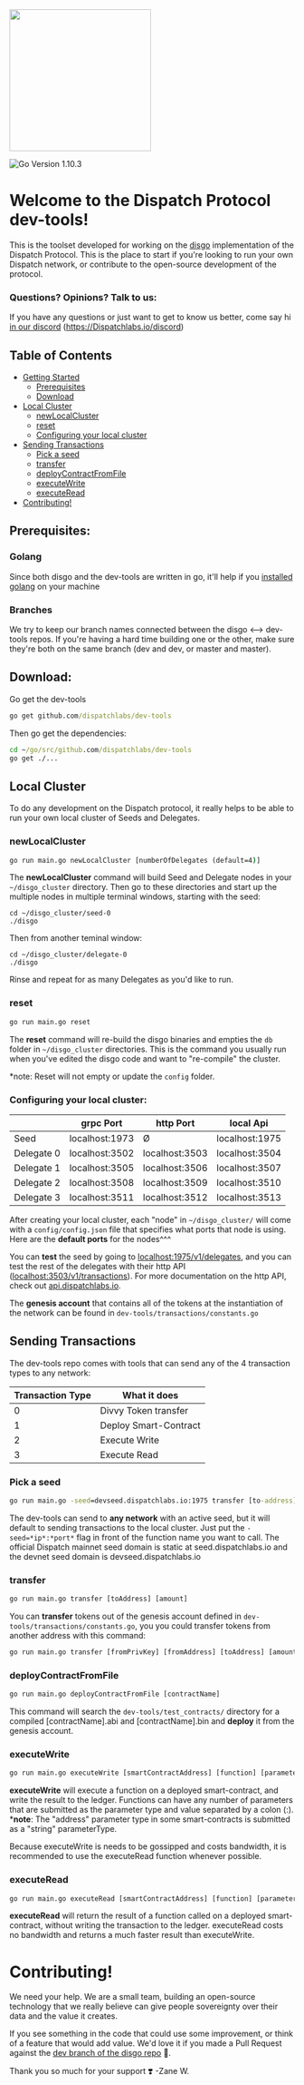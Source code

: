 <img src="https://www.dispatchlabs.io/wp-content/uploads/2018/12/Dispatch_Logo.png" width="250">
 
![Go Version 1.10.3](http://b.repl.ca/v1/Go_Version-1.10.3-brightgreen.png)

# Welcome to the Dispatch Protocol dev-tools!

This is the toolset developed for working on the [disgo](https://github.com/dispatchlabs/disgo) implementation of the Dispatch Protocol. This is the place to start if you're looking to run your own Dispatch network, or contribute to the open-source development of the protocol.

### Questions? Opinions? Talk to us:
If you have any questions or just want to get to know us better, come say hi [in our discord](https://Dispatchlabs.io/discord) (https://Dispatchlabs.io/discord)


## Table of Contents
 * [Getting Started](#prerequisites)
    + [Prerequisites](#prerequisites)
    + [Download](#download)
  * [Local Cluster](#local-cluster)
      + [newLocalCluster](#newlocalcluster)
      + [reset](#reset)
      + [Configuring your local cluster](#configuring-your-local-cluster)
  * [Sending Transactions](#sending-transactions)
    + [Pick a seed](#pick-a-seed)
    + [transfer](#transfer)
    + [deployContractFromFile](#deploycontractfromfile)
    + [executeWrite](#executewrite)
    + [executeRead](#executeread)
  * [Contributing!](#contributing)


## Prerequisites:

### Golang

Since both disgo and the dev-tools are written in go, it'll help if you [installed golang](https://golang.org/doc/install#install) on your machine

### Branches

We try to keep our branch names connected between the disgo <--> dev-tools repos. If you're having a hard time building one or the other, make sure they're both on the same branch (dev and dev, or master and master).

## Download:
Go get the dev-tools
```bat
go get github.com/dispatchlabs/dev-tools
```
Then go get the dependencies:
```bat
cd ~/go/src/github.com/dispatchlabs/dev-tools
go get ./...
```

## Local Cluster

To do any development on the Dispatch protocol, it really helps to be able to run your own local cluster of Seeds and Delegates. 

### newLocalCluster
```bat
go run main.go newLocalCluster [numberOfDelegates (default=4)]
```
The **newLocalCluster** command will build Seed and Delegate nodes in your `~/disgo_cluster` directory. Then go to these directories and start up the multiple nodes in multiple terminal windows, starting with the seed:
```
cd ~/disgo_cluster/seed-0
./disgo
```
Then from another teminal window:
```
cd ~/disgo_cluster/delegate-0
./disgo
```
Rinse and repeat for as many Delegates as you'd like to run. 

### reset
```bat
go run main.go reset
```

The **reset** command will re-build the disgo binaries and empties the `db` folder in `~/disgo_cluster` directories. This is the command you usually run when you've edited the disgo code and want to "re-compile" the cluster. 

*note: Reset will not empty or update the `config` folder.

### Configuring your local cluster:
|        |grpc Port          |http Port        |local Api         |
|--------|-------------------|-----------------|------------------|
|Seed	      |localhost:1973    |  Ø  | localhost:1975
|Delegate 0   |localhost:3502  |localhost:3503     | localhost:3504|
|Delegate 1   |localhost:3505  |localhost:3506     | localhost:3507|
|Delegate 2   |localhost:3508  |localhost:3509     | localhost:3510|
|Delegate 3   |localhost:3511  |localhost:3512     | localhost:3513|

After creating your local cluster, each "node" in `~/disgo_cluster/` will come with a `config/config.json` file that specifies what ports that node is using. Here are the **default ports** for the nodes^^^ 

You can **test** the seed by going to [localhost:1975/v1/delegates](localhost:1975/v1/delegates), and you can test the rest of the delegates with their http API ([localhost:3503/v1/transactions](localhost:3503/v1/transactions)). For more documentation on the http API, check out [api.dispatchlabs.io](api.dispatchlabs.io).

The **genesis account** that contains all of the tokens at the instantiation of the network can be found in `dev-tools/transactions/constants.go`

## Sending Transactions

The dev-tools repo comes with tools that can send any of the 4 transaction types to any network: 

|Transaction  Type | What it does |
|--------|----------------------|
|0 |Divvy Token transfer |
|1 |Deploy Smart-Contract |
|2 |Execute Write |
|3 |Execute Read |

### Pick a seed
```bat
go run main.go -seed=devseed.dispatchlabs.io:1975 transfer [to-address] [amount]
```
The dev-tools can send to **any network** with an active seed, but it will default to sending transactions to the local cluster. Just put the `-seed=*ip*:*port*` flag in front of the function name you want to call. The official Dispatch mainnet seed domain is static at seed.dispatchlabs.io and the devnet seed domain is devseed.dispatchlabs.io 

### transfer
```bat
go run main.go transfer [toAddress] [amount]
```
You can **transfer** tokens out of the genesis account defined in `dev-tools/transactions/constants.go`, you you could transfer tokens from another address with this command:
```bat
go run main.go transfer [fromPrivKey] [fromAddress] [toAddress] [amount]
```

### deployContractFromFile
```bat
go run main.go deployContractFromFile [contractName]
```
This command will search the `dev-tools/test_contracts/` directory for a compiled [contractName].abi and [contractName].bin  and  **deploy** it from the genesis account.

### executeWrite
```bat
go run main.go executeWrite [smartContractAddress] [function] [parameter0Type]:[parameter0Value] [parameter1Type]:[parameter1Value]...
```
**executeWrite** will execute a function on a deployed smart-contract, and write the result to the ledger. Functions can have any number of parameters that are submitted as the parameter type and value separated by a colon (:). ***note**: The "address" parameter type in some smart-contracts is submitted as a "string" parameterType.

Because executeWrite is needs to be gossipped and costs bandwidth, it is recommended to use the executeRead function whenever possible.

### executeRead
```bat
go run main.go executeRead [smartContractAddress] [function] [parameter0Type]:[parameter0Value] [parameter1Type]:[parameter1Value]...
```
**executeRead** will return the result of a function called on a deployed smart-contract, without writing the transaction to the ledger. executeRead costs no bandwidth and returns a much faster result than executeWrite.

# Contributing!

We need your help. We are a small team, building an open-source technology that we really believe can give people sovereignty over their data and the value it creates. 

If you see something in the code that could use some improvement, or think of a feature that would add value. We'd love it if you made a Pull Request against the [dev branch of the disgo repo](https://github.com/dispatchlabs/disgo/tree/dev) 🙏.

Thank you so much for your support ❣️
-Zane W.
